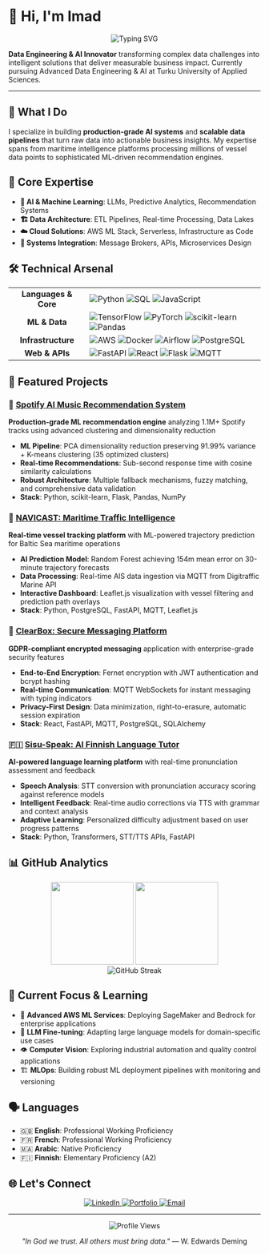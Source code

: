 # 👋 Hi, I'm Imad

<div align="center">
  <img src="https://readme-typing-svg.herokuapp.com?font=Fira+Code&weight=600&size=24&pause=1000&color=58A6FF&center=true&vCenter=true&width=800&lines=Data+Engineering+%7C+AI+Innovation;Machine+Learning+%7C+LLM+Fine-tuning;AWS+Cloud+%7C+Real-time+Analytics;Recommendation+Systems+%7C+MLOps;Computer+Vision+%7C+Predictive+Analytics;ETL+Pipelines+%7C+Microservices;Production-grade+AI+%7C+Scalable+Solutions;Business+Intelligence+%7C+Deep+Learning;Data+Architecture+%7C+Streaming+Analytics;Cloud-native+%7C+Innovation" alt="Typing SVG" />
</div>

**Data Engineering & AI Innovator** transforming complex data challenges into intelligent solutions that deliver measurable business impact. Currently pursuing Advanced Data Engineering & AI at Turku University of Applied Sciences.

---

## 🎯 What I Do

I specialize in building **production-grade AI systems** and **scalable data pipelines** that turn raw data into actionable business insights. My expertise spans from maritime intelligence platforms processing millions of vessel data points to sophisticated ML-driven recommendation engines.

## 🧠 Core Expertise

- **🤖 AI & Machine Learning**: LLMs, Predictive Analytics, Recommendation Systems
- **🏗️ Data Architecture**: ETL Pipelines, Real-time Processing, Data Lakes  
- **☁️ Cloud Solutions**: AWS ML Stack, Serverless, Infrastructure as Code
- **🔧 Systems Integration**: Message Brokers, APIs, Microservices Design

## 🛠️ Technical Arsenal

<div align="center">
  <table>
    <tr>
      <td align="center"><b>Languages & Core</b></td>
      <td>
        <img src="https://img.shields.io/badge/Python-3776AB?style=for-the-badge&logo=python&logoColor=white" alt="Python"/>
        <img src="https://img.shields.io/badge/SQL-4479A1?style=for-the-badge&logo=postgresql&logoColor=white" alt="SQL"/>
        <img src="https://img.shields.io/badge/JavaScript-F7DF1E?style=for-the-badge&logo=javascript&logoColor=black" alt="JavaScript"/>
      </td>
    </tr>
    <tr>
      <td align="center"><b>ML & Data</b></td>
      <td>
        <img src="https://img.shields.io/badge/TensorFlow-FF6F00?style=for-the-badge&logo=tensorflow&logoColor=white" alt="TensorFlow"/>
        <img src="https://img.shields.io/badge/PyTorch-EE4C2C?style=for-the-badge&logo=pytorch&logoColor=white" alt="PyTorch"/>
        <img src="https://img.shields.io/badge/scikit--learn-F7931E?style=for-the-badge&logo=scikit-learn&logoColor=white" alt="scikit-learn"/>
        <img src="https://img.shields.io/badge/Pandas-150458?style=for-the-badge&logo=pandas&logoColor=white" alt="Pandas"/>
      </td>
    </tr>
    <tr>
      <td align="center"><b>Infrastructure</b></td>
      <td>
        <img src="https://img.shields.io/badge/AWS-232F3E?style=for-the-badge&logo=amazon-aws&logoColor=white" alt="AWS"/>
        <img src="https://img.shields.io/badge/Docker-2496ED?style=for-the-badge&logo=docker&logoColor=white" alt="Docker"/>
        <img src="https://img.shields.io/badge/Airflow-017CEE?style=for-the-badge&logo=apache-airflow&logoColor=white" alt="Airflow"/>
        <img src="https://img.shields.io/badge/PostgreSQL-316192?style=for-the-badge&logo=postgresql&logoColor=white" alt="PostgreSQL"/>
      </td>
    </tr>
    <tr>
      <td align="center"><b>Web & APIs</b></td>
      <td>
        <img src="https://img.shields.io/badge/FastAPI-009688?style=for-the-badge&logo=fastapi&logoColor=white" alt="FastAPI"/>
        <img src="https://img.shields.io/badge/React-61DAFB?style=for-the-badge&logo=react&logoColor=black" alt="React"/>
        <img src="https://img.shields.io/badge/Flask-000000?style=for-the-badge&logo=flask&logoColor=white" alt="Flask"/>
        <img src="https://img.shields.io/badge/MQTT-660066?style=for-the-badge&logo=mqtt&logoColor=white" alt="MQTT"/>
      </td>
    </tr>
  </table>
</div>

## 🚀 Featured Projects

### 🎵 [Spotify AI Music Recommendation System](https://github.com/imaddde867/spotify-clusters)
**Production-grade ML recommendation engine** analyzing 1.1M+ Spotify tracks using advanced clustering and dimensionality reduction

- **ML Pipeline**: PCA dimensionality reduction preserving 91.99% variance + K-means clustering (35 optimized clusters)
- **Real-time Recommendations**: Sub-second response time with cosine similarity calculations
- **Robust Architecture**: Multiple fallback mechanisms, fuzzy matching, and comprehensive data validation
- **Stack**: Python, scikit-learn, Flask, Pandas, NumPy

### 🚢 [NAVICAST: Maritime Traffic Intelligence](https://github.com/imaddde867/Maritime-Vessel-Tracking-System)
**Real-time vessel tracking platform** with ML-powered trajectory prediction for Baltic Sea maritime operations

- **AI Prediction Model**: Random Forest achieving 154m mean error on 30-minute trajectory forecasts
- **Data Processing**: Real-time AIS data ingestion via MQTT from Digitraffic Marine API
- **Interactive Dashboard**: Leaflet.js visualization with vessel filtering and prediction path overlays
- **Stack**: Python, PostgreSQL, FastAPI, MQTT, Leaflet.js

### 🔐 [ClearBox: Secure Messaging Platform](https://github.com/imaddde867/ClearBox)
**GDPR-compliant encrypted messaging** application with enterprise-grade security features

- **End-to-End Encryption**: Fernet encryption with JWT authentication and bcrypt hashing
- **Real-time Communication**: MQTT WebSockets for instant messaging with typing indicators
- **Privacy-First Design**: Data minimization, right-to-erasure, automatic session expiration
- **Stack**: React, FastAPI, MQTT, PostgreSQL, SQLAlchemy

### 🇫🇮 [Sisu-Speak: AI Finnish Language Tutor](https://github.com/imaddde867/sisu-docs)
**AI-powered language learning platform** with real-time pronunciation assessment and feedback

- **Speech Analysis**: STT conversion with pronunciation accuracy scoring against reference models
- **Intelligent Feedback**: Real-time audio corrections via TTS with grammar and context analysis
- **Adaptive Learning**: Personalized difficulty adjustment based on user progress patterns
- **Stack**: Python, Transformers, STT/TTS APIs, FastAPI

## 📊 GitHub Analytics

<div align="center">
  <img height="165em" src="https://github-readme-stats.vercel.app/api?username=imaddde867&show_icons=true&theme=github_dark&include_all_commits=true&count_private=true&hide_border=true&bg_color=0D1117"/>
  <img height="165em" src="https://github-readme-stats.vercel.app/api/top-langs/?username=imaddde867&layout=compact&langs_count=8&theme=github_dark&hide_border=true&bg_color=0D1117"/>
</div>

<div align="center">
  <img src="https://github-readme-streak-stats.herokuapp.com/?user=imaddde867&theme=github-dark-blue&hide_border=true&background=0D1117" alt="GitHub Streak"/>
</div>

## 🌱 Current Focus & Learning

- 🧠 **Advanced AWS ML Services**: Deploying SageMaker and Bedrock for enterprise applications
- 🔬 **LLM Fine-tuning**: Adapting large language models for domain-specific use cases
- 👁️ **Computer Vision**: Exploring industrial automation and quality control applications
- 🏗️ **MLOps**: Building robust ML deployment pipelines with monitoring and versioning

## 🗣️ Languages

- 🇬🇧 **English**: Professional Working Proficiency
- 🇫🇷 **French**: Professional Working Proficiency  
- 🇲🇦 **Arabic**: Native Proficiency
- 🇫🇮 **Finnish**: Elementary Proficiency (A2)

## 🌐 Let's Connect

<div align="center">
  <a href="https://www.linkedin.com/in/imad-eddine-el-mouss-986741262/">
    <img src="https://img.shields.io/badge/LinkedIn-0A66C2?style=for-the-badge&logo=linkedin&logoColor=white" alt="LinkedIn"/>
  </a>
  <a href="https://imad-elmouss.com">
    <img src="https://img.shields.io/badge/Portfolio-FF5722?style=for-the-badge&logo=safari&logoColor=white" alt="Portfolio"/>
  </a>
  <a href="mailto:imad.elmouss@example.com">
    <img src="https://img.shields.io/badge/Email-D14836?style=for-the-badge&logo=gmail&logoColor=white" alt="Email"/>
  </a>
</div>

---

<div align="center">
  <img src="https://komarev.com/ghpvc/?username=imaddde867&style=flat-square&color=3584E4" alt="Profile Views" />
  
  *"In God we trust. All others must bring data."* — W. Edwards Deming
</div>
